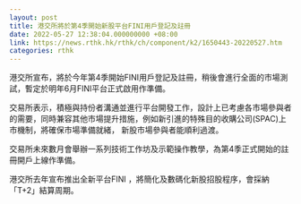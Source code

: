 ```yaml
---
layout: post
title: 港交所將於第4季開始新股平台FINI用戶登記及註冊
date: 2022-05-27 12:38:04.000000000 +08:00
link: https://news.rthk.hk/rthk/ch/component/k2/1650443-20220527.htm
categories: rthk
---
```


港交所宣布，將於今年第4季開始FINI用戶登記及註冊，稍後會進行全面的市場測試，暫定於明年6月FINI平台正式啟用作準備。
 
交易所表示，積極與持份者溝通並進行平台開發工作，設計上已考慮各市場參與者的需要，同時兼容其他市場提升措施，例如新引進的特殊目的收購公司(SPAC)上市機制，將確保市場準備就緒， 新股市場參與者能順利過渡。

交易所未來數月會舉辦一系列技術工作坊及示範操作教學，為第4季正式開始的註冊開戶上線作準備。

港交所去年宣布推出全新平台FINI ，將簡化及數碼化新股招股程序，會採納「T+2」結算周期。
